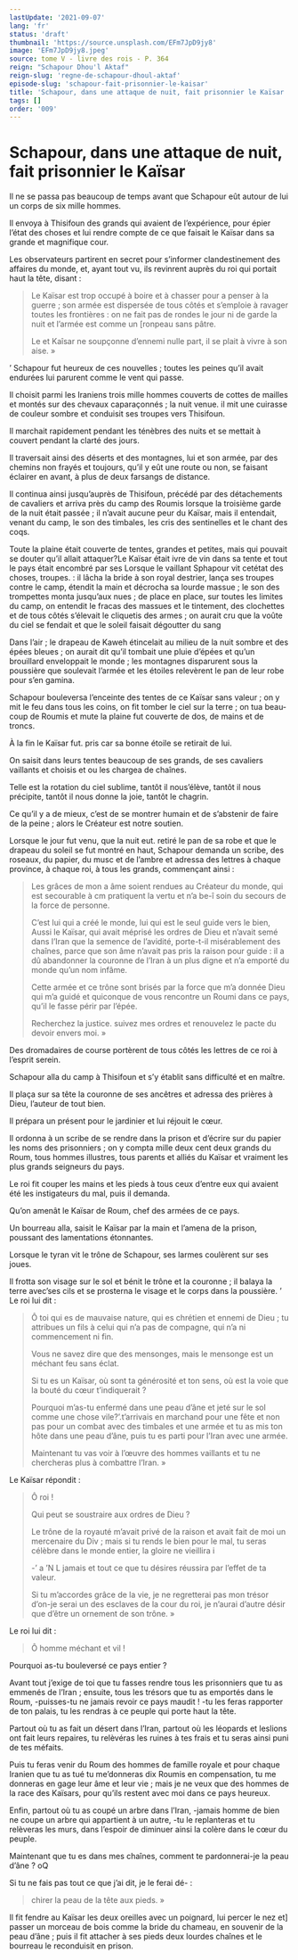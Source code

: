 ```yaml
---
lastUpdate: '2021-09-07'
lang: 'fr'
status: 'draft'
thumbnail: 'https://source.unsplash.com/EFm7JpD9jy8'
image: 'EFm7JpD9jy8.jpeg'
source: tome V - livre des rois - P. 364
reign: "Schapour Dhou'l Aktaf"
reign-slug: 'regne-de-schapour-dhoul-aktaf'
episode-slug: 'schapour-fait-prisonnier-le-kaisar'
title: 'Schapour, dans une attaque de nuit, fait prisonnier le Kaïsar | Le Livre des Rois | Shâhnâmeh'
tags: []
order: '009'
---
```


<!-- LTeX: language=fr -->

# Schapour, dans une attaque de nuit, fait prisonnier le Kaïsar

Il ne se passa pas beaucoup de temps avant que Schapour eût autour de lui un corps de six mille hommes.

Il envoya à Thisifoun des grands qui avaient de l’expérience, pour épier l’état des choses et lui rendre compte de ce que faisait le Kaïsar dans sa grande et magnifique cour.

Les observateurs partirent en secret pour s’informer clandestinement des affaires du monde, et, ayant tout vu, ils revinrent auprès du roi qui portait haut la tête, disant :

> Le Kaïsar est trop occupé à boire et à chasser pour a penser à la guerre ; son armée est dispersée de tous côtés et s’emploie à ravager toutes les frontières : on ne fait pas de rondes le jour ni de garde la nuit et l’armée est comme un [ronpeau sans pâtre.
>
> Le et Kaîsar ne soupçonne d’ennemi nulle part, il se plait à vivre à son aise. »

’
Schapour fut heureux de ces nouvelles ; toutes les peines qu’il avait endurées lui parurent comme le vent qui passe.

Il choisit parmi les Iraniens trois mille hommes couverts de cottes de mailles et montés sur des chevaux caparaçonnés ; la nuit venue. il mit une cuirasse de couleur sombre et conduisit ses troupes vers Thisifoun.

Il marchait rapidement pendant les ténèbres des nuits et se mettait à couvert pendant la clarté des jours.

Il traversait ainsi des déserts et des montagnes, lui et son armée, par des chemins non frayés et toujours, qu’il y eût une route ou non, se faisant éclairer en avant, à plus de deux farsangs de distance.

Il continua ainsi jusqu’auprès de Thisifoun, précédé par des détachements de cavaliers et arriva près du camp des Roumis lorsque la troisième garde de la nuit était passée ; il n’avait aucune peur du Kaïsar, mais il entendait, venant du camp, le son des timbales, les cris des sentinelles et le chant des coqs.

Toute la plaine était couverte de tentes, grandes et petites, mais qui pouvait se douter qu’il allait attaquer?Le Kaïsar était ivre de vin dans sa tente et tout le pays était encombré par ses Lorsque le vaillant Sphapour vit cetétat des choses, troupes. : il lâcha la bride à son royal destrier, lança ses troupes contre le camp, étendit la main et décrocha sa lourde massue ; le son des trompettes monta jusqu’aux nues ; de place en place, sur toutes les limites du camp, on entendit le fracas des massues et le tintement, des clochettes et de tous côtés s’élevait le cliquetis des armes ; on aurait cru que la voûte du ciel se fendait et que le soleil faisait dégoutter du sang

Dans l’air ; le drapeau de Kaweh étincelait au milieu de la nuit sombre et des épées bleues ; on aurait dit qu’il tombait une pluie d’épées et qu’un brouillard enveloppait le monde ; les montagnes disparurent sous la poussière que soulevait l’armée et les étoiles relevèrent le pan de leur robe pour s’en gamina.

Schapour bouleversa l’enceinte des tentes de ce Kaïsar sans valeur ; on y mit le feu dans tous les coins, on fit tomber le ciel sur la terre ; on tua beau-coup de Roumis et mute la plaine fut couverte de dos, de mains et de troncs.

À la fin le Kaïsar fut. pris car sa bonne étoile se retirait de lui.

On saisit dans leurs tentes beaucoup de ses grands, de ses cavaliers vaillants et choisis et ou les chargea de chaînes.

Telle est la rotation du ciel sublime, tantôt il nous’élève, tantôt il nous précipite, tantôt il nous donne la joie, tantôt le chagrin.

Ce qu’il y a de mieux, c’est de se montrer humain et de s’abstenir de faire de la peine ; alors le Créateur est notre soutien.

Lorsque le jour fut venu, que la nuit eut. retiré le pan de sa robe et que le drapeau du soleil se fut montré en haut, Schapour demanda un scribe, des roseaux, du papier, du musc et de l’ambre et adressa des lettres à chaque province, à chaque roi, à tous les grands, commençant ainsi :

> Les grâces de mon a âme soient rendues au Créateur du monde, qui est secourable à cm pratiquent la vertu et n’a be-î soin du secours de la force de personne.
>
> C’est lui qui a créé le monde, lui qui est le seul guide vers le bien, Aussi le Kaïsar, qui avait méprisé les ordres de Dieu et n’avait semé dans l’Iran que la semence de l’avidité, porte-t-il misérablement des chaînes, parce que son âme n’avait pas pris la raison pour guide : il a dû abandonner la couronne de l’Iran à un plus digne et n’a emporté du monde qu’un nom infâme.
>
> Cette armée et ce trône sont brisés par la force que m’a donnée Dieu qui m’a guidé et quiconque de vous rencontre un Roumi dans ce pays, qu’il le fasse périr par l’épée.
>
> Recherchez la justice. suivez mes ordres et renouvelez le pacte du devoir envers moi. »

Des dromadaires de course portèrent de tous côtés les lettres de ce roi à l’esprit serein.

Schapour alla du camp à Thisifoun et s’y établit sans difficulté et en maître.

Il plaça sur sa tête la couronne de ses ancêtres et adressa des prières à Dieu, l’auteur de tout bien.

Il prépara un présent pour le jardinier et lui réjouit le cœur.

Il ordonna à un scribe de se rendre dans la prison et d’écrire sur du papier les noms des prisonniers ; on y compta mille deux cent deux grands du Roum, tous hommes illustres, tous parents et alliés du Kaïsar et vraiment les plus grands seigneurs du pays.

Le roi fit couper les mains et les pieds à tous ceux d’entre eux qui avaient été les instigateurs du mal, puis il demanda.

Qu’on amenât le Kaïsar de Roum, chef des armées de ce pays.

Un bourreau alla, saisit le Kaïsar par la main et l’amena de la prison, poussant des lamentations étonnantes.

Lorsque le tyran vit le trône de Schapour, ses larmes coulèrent sur ses joues.

Il frotta son visage sur le sol et bénit le trône et la couronne ; il balaya la terre avec’ses cils et se prosterna le visage et le corps dans la poussière. ’
Le roi lui dit :

> Ô toi qui es de mauvaise nature, qui es chrétien et ennemi de Dieu ; tu attribues un fils à celui qui n’a pas de compagne, qui n’a ni commencement ni fin.
>
> Vous ne savez dire que des mensonges, mais le mensonge est un méchant feu sans éclat.
>
> Si tu es un Kaïsar, où sont ta générosité et ton sens, où est la voie que la bouté du cœur t’indiquerait ?
>
> Pourquoi m’as-tu enfermé dans une peau d’âne et jeté sur le sol comme une chose vile?’.t’arrivais en marchand pour une fête et non pas pour un combat avec des timbales et une armée et tu as mis ton hôte dans une peau d’âne, puis tu es parti pour l’Iran avec une armée.
>
> Maintenant tu vas voir à l’œuvre des hommes vaillants et tu ne chercheras plus à combattre l’Iran. »

Le Kaïsar répondit :

> Ô roi !
>
> Qui peut se soustraire aux ordres de Dieu ?
>
> Le trône de la royauté m’avait privé de la raison et avait fait de moi un mercenaire du Div ; mais si tu rends le bien pour le mal, tu seras célèbre dans le monde entier, la gloire ne vieillira i
>
> -’ a ’N L jamais et tout ce que tu désires réussira par l’effet de ta valeur.
>
> Si tu m’accordes grâce de la vie, je ne regretterai pas mon trésor d’on-je serai un des esclaves de la cour du roi, je n’aurai d’autre désir que d’être un ornement de son trône. »

Le roi lui dit :

> Ô homme méchant et vil !

Pourquoi as-tu bouleversé ce pays entier ?

Avant tout j’exige de toi que tu fasses rendre tous les prisonniers que tu as emmenés de l’Iran ; ensuite, tous les trésors que tu as emportés dans le Roum, -puisses-tu ne jamais revoir ce pays maudit ! -tu les feras rapporter de ton palais, tu les rendras à ce peuple qui porte haut la tête.

Partout où tu as fait un désert dans l’Iran, partout où les léopards et leslions ont fait leurs repaires, tu relèvéras les ruines à tes frais et tu seras ainsi puni de tes méfaits.

Puis tu feras venir du Roum des hommes de famille royale et pour chaque Iranien que tu as tué tu me’donneras dix Roumis en compensation, tu me donneras en gage leur âme et leur vie ; mais je ne veux que des hommes de la race des Kaïsars, pour qu’ils restent avec moi dans ce pays heureux.

Enfin, partout où tu as coupé un arbre dans l’Iran, -jamais homme de bien ne coupe un arbre qui appartient à un autre, -tu le replanteras et tu relèveras les murs, dans l’espoir de diminuer ainsi la colère dans le cœur du peuple.

Maintenant que tu es dans mes chaînes, comment te pardonnerai-je la peau d’âne ?
oQ

Si tu ne fais pas tout ce que j’ai dit, je le ferai dé- :

> chirer la peau de la tête aux pieds. »

Il fit fendre au Kaïsar les deux oreilles avec un poignard, lui percer le nez et] passer un morceau de bois comme la bride du chameau, en souvenir de la peau d’âne ; puis il fit attacher à ses pieds deux lourdes chaînes et le bourreau le reconduisit en prison.
